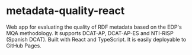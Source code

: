 # metadata-quality-react
Web app for evaluating the quality of RDF metadata based on the EDP's MQA methodology. It supports DCAT-AP, DCAT-AP-ES and NTI-RISP (Spanish DCAT). Built with React and TypeScript. It is easily deployable to GitHub Pages.
